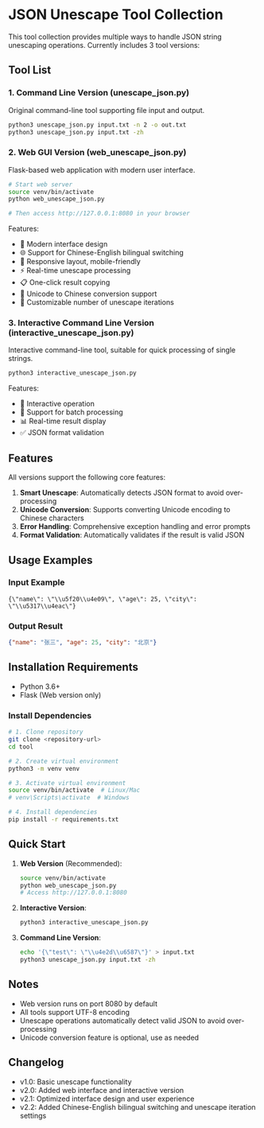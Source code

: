 # JSON Unescape Tool Collection

This tool collection provides multiple ways to handle JSON string unescaping operations. Currently includes 3 tool versions:

## Tool List

### 1. Command Line Version (unescape_json.py)
Original command-line tool supporting file input and output.

```bash
python3 unescape_json.py input.txt -n 2 -o out.txt
python3 unescape_json.py input.txt -zh
```

### 2. Web GUI Version (web_unescape_json.py)
Flask-based web application with modern user interface.

```bash
# Start web server
source venv/bin/activate
python web_unescape_json.py

# Then access http://127.0.0.1:8080 in your browser
```

Features:
- 🎨 Modern interface design
- 🌐 Support for Chinese-English bilingual switching
- 📱 Responsive layout, mobile-friendly
- ⚡ Real-time unescape processing
- 📋 One-click result copying
- 🔄 Unicode to Chinese conversion support
- 🔢 Customizable number of unescape iterations

### 3. Interactive Command Line Version (interactive_unescape_json.py)
Interactive command-line tool, suitable for quick processing of single strings.

```bash
python3 interactive_unescape_json.py
```

Features:
- 💬 Interactive operation
- 🔄 Support for batch processing
- 📊 Real-time result display
- ✅ JSON format validation

## Features

All versions support the following core features:

1. **Smart Unescape**: Automatically detects JSON format to avoid over-processing
2. **Unicode Conversion**: Supports converting Unicode encoding to Chinese characters
3. **Error Handling**: Comprehensive exception handling and error prompts
4. **Format Validation**: Automatically validates if the result is valid JSON

## Usage Examples

### Input Example
```
{\"name\": \"\\u5f20\\u4e09\", \"age\": 25, \"city\": \"\\u5317\\u4eac\"}
```

### Output Result
```json
{"name": "张三", "age": 25, "city": "北京"}
```

## Installation Requirements

- Python 3.6+
- Flask (Web version only)

### Install Dependencies

```bash
# 1. Clone repository
git clone <repository-url>
cd tool

# 2. Create virtual environment
python3 -m venv venv

# 3. Activate virtual environment
source venv/bin/activate  # Linux/Mac
# venv\Scripts\activate  # Windows

# 4. Install dependencies
pip install -r requirements.txt
```

## Quick Start

1. **Web Version** (Recommended):
   ```bash
   source venv/bin/activate
   python web_unescape_json.py
   # Access http://127.0.0.1:8080
   ```

2. **Interactive Version**:
   ```bash
   python3 interactive_unescape_json.py
   ```

3. **Command Line Version**:
   ```bash
   echo '{\"test\": \"\\u4e2d\\u6587\"}' > input.txt
   python3 unescape_json.py input.txt -zh
   ```

## Notes

- Web version runs on port 8080 by default
- All tools support UTF-8 encoding
- Unescape operations automatically detect valid JSON to avoid over-processing
- Unicode conversion feature is optional, use as needed

## Changelog

- v1.0: Basic unescape functionality
- v2.0: Added web interface and interactive version
- v2.1: Optimized interface design and user experience
- v2.2: Added Chinese-English bilingual switching and unescape iteration settings